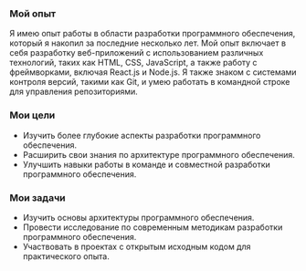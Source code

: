 

### Мой опыт
Я имею опыт работы в области разработки программного обеспечения, который я накопил за последние несколько лет. Мой опыт включает в себя разработку веб-приложений с использованием различных технологий, таких как HTML, CSS, JavaScript, а также работу с фреймворками, включая React.js и Node.js. Я также знаком с системами контроля версий, такими как Git, и умею работать в командной строке для управления репозиториями.

### Мои цели
- Изучить более глубокие аспекты разработки программного обеспечения.
- Расширить свои знания по архитектуре программного обеспечения.
- Улучшить навыки работы в команде и совместной разработки программного обеспечения.

### Мои задачи
- Изучить основы архитектуры программного обеспечения.
- Провести исследование по современным методикам разработки программного обеспечения.
- Участвовать в проектах с открытым исходным кодом для практического опыта.
